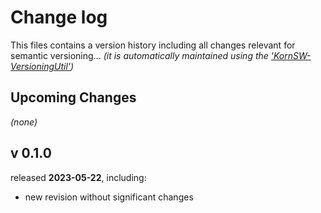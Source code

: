 # Change log
This files contains a version history including all changes relevant for semantic versioning...
*(it is automatically maintained using the ['KornSW-VersioningUtil'](https://github.com/KornSW/VersioningUtil))*


## Upcoming Changes

*(none)*



## v 0.1.0
released **2023-05-22**, including:
 - new revision without significant changes



